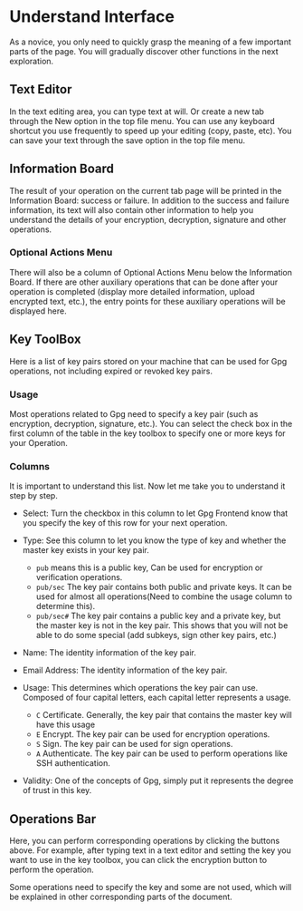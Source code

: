 # Understand Interface

As a novice, you only need to quickly grasp the meaning of a few important parts of the page. You will gradually
discover other functions in the next exploration.

## Text Editor

In the text editing area, you can type text at will. Or create a new tab through the New option in the top file menu.
You can use any keyboard shortcut you use frequently to speed up your editing (copy, paste, etc). You can save your text
through the save option in the top file menu.

## Information Board

The result of your operation on the current tab page will be printed in the Information Board: success or failure. In
addition to the success and failure information, its text will also contain other information to help you understand the
details of your encryption, decryption, signature and other operations.

### Optional Actions Menu

There will also be a column of Optional Actions Menu below the Information Board. If there are other auxiliary
operations that can be done after your operation is completed (display more detailed information, upload encrypted text,
etc.), the entry points for these auxiliary operations will be displayed here.

## Key ToolBox

Here is a list of key pairs stored on your machine that can be used for Gpg operations, not including expired or revoked
key pairs.

### Usage

Most operations related to Gpg need to specify a key pair (such as encryption, decryption, signature, etc.). You can
select the check box in the first column of the table in the key toolbox to specify one or more keys for your Operation.

### Columns

It is important to understand this list. Now let me take you to understand it step by step.

- Select: Turn the checkbox in this column to let Gpg Frontend know that you specify the key of this row for your next
  operation.

- Type: See this column to let you know the type of key and whether the master key exists in your key pair.
    - `pub` means this is a public key, Can be used for encryption or verification operations.
    - `pub/sec` The key pair contains both public and private keys. It can be used for almost all operations(Need to
      combine the usage column to determine this).
    - `pub/sec#`  The key pair contains a public key and a private key, but the master key is not in the key pair. This
      shows that you will not be able to do some special (add subkeys, sign other key pairs, etc.)

- Name: The identity information of the key pair.

- Email Address: The identity information of the key pair.

- Usage: This determines which operations the key pair can use. Composed of four capital letters, each capital letter
  represents a usage.
    - `C` Certificate. Generally, the key pair that contains the master key will have this usage
    - `E` Encrypt. The key pair can be used for encryption operations.
    - `S` Sign. The key pair can be used for sign operations.
    - `A` Authenticate. The key pair can be used to perform operations like SSH authentication.

- Validity: One of the concepts of Gpg, simply put it represents the degree of trust in this key.

## Operations Bar

Here, you can perform corresponding operations by clicking the buttons above. For example, after typing text in a text
editor and setting the key you want to use in the key toolbox, you can click the encryption button to perform the
operation.

Some operations need to specify the key and some are not used, which will be explained in other corresponding parts of
the document.